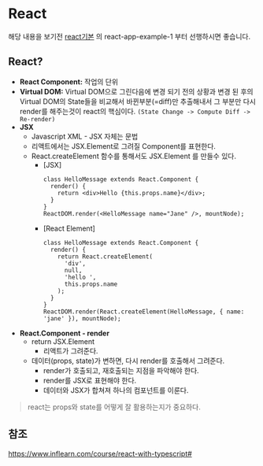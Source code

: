 # React
해당 내용을 보기전 [react기본](https://github.com/bkjeon1614/javascript-study/tree/master/reactjs/study/base) 의 react-app-example-1 부터 선행하시면 좋습니다.

## React?
- **React Component:** 작업의 단위
- **Virtual DOM:** Virtual DOM으로 그린다음에 변경 되기 전의 상황과 변경 된 후의 Virtual DOM의 State들을 비교해서 바뀐부분(=diff)만 추출해내서 그 부분만 다시 render를 해주는것이 react의 핵심이다. `(State Change -> Compute Diff -> Re-render)`
- **JSX** 
  - Javascript XML - JSX 자체는 문법
  - 리액트에서는 JSX.Element로 그려질 Component를 표현한다.
  - React.createElement 함수를 통해서도 JSX.Element 를 만들수 있다.
    - [JSX]
      ```
      class HelloMessage extends React.Component {
        render() {
          return <div>Hello {this.props.name}</div>;
        }
      }
      ReactDOM.render(<HelloMessage name="Jane" />, mountNode);
      ```
    - [React Element]
      ```
      class HelloMessage extends React.Component {
        render() {
          return React.createElement(
            'div',
            null,
            'hello ',
            this.props.name
          );
        }
      }
      ReactDOM.render(React.createElement(HelloMessage, { name: 'jane' }), mountNode);
      ```
- **React.Component - render**
  - return JSX.Element
    - 리액트가 그려준다.
  - 데이터(props, state)가 변하면, 다시 render를 호출해서 그려준다.
    - render가 호출되고, 재호출되는 지점을 파악해야 한다.
    - render를 JSX로 표현해야 한다.
    - 데이터와 JSX가 합쳐져 하나의 컴포넌트를 이룬다.

> react는 props와 state를 어떻게 잘 활용하는지가 중요하다.

## 참조
https://www.inflearn.com/course/react-with-typescript#